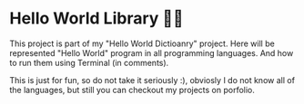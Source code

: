 # Hello World Library  🐱‍🏍 

This project is part of my "Hello World Dictioanry" project.
Here will be represented "Hello World" program in all programming languages. And how to run them using Terminal (in comments).

This is just for fun, so do not take it seriously :), obviosly I do not know all of the languages, but still you can checkout my projects on porfolio.
